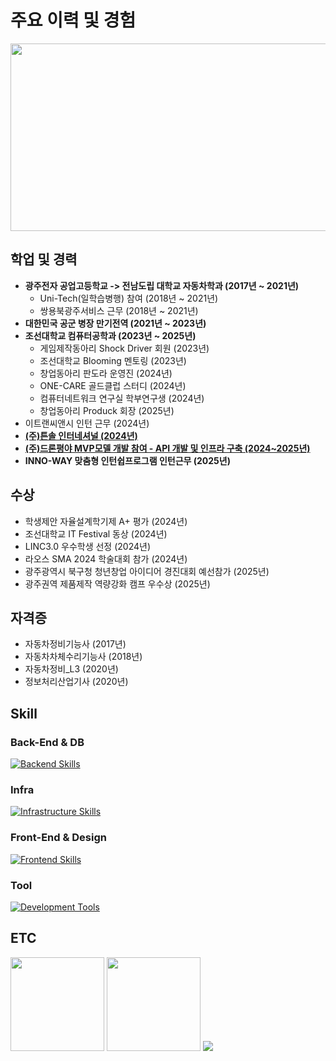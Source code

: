 <!-- About -->
<h1>주요 이력 및 경험</h1>
<div>
  <a href="https://www.gitanimals.org/en_US?utm_medium=image&utm_source=scorve12&utm_content=farm">
    <img
      src="https://render.gitanimals.org/farms/scorve12"
      width="1000"
      height="300"/>
  </a>
</div>

<div>

  <h2>학업 및 경력</h2>
  <ul>
    <li><b>광주전자 공업고등학교 -> 전남도립 대학교 자동차학과 (2017년 ~ 2021년)</b>
      <ul>
        <li>Uni-Tech(일학습병행) 참여 (2018년 ~ 2021년)</li>
        <li>쌍용북광주서비스 근무 (2018년 ~ 2021년)</li>
      </ul>
    </li>
    <li><b>대한민국 공군 병장 만기전역 (2021년 ~ 2023년)</b></li>
    <li><b>조선대학교 컴퓨터공학과 (2023년 ~ 2025년)</b>
      <ul>
          <li>게임제작동아리 Shock Driver 회원 (2023년)</li>
          <li>조선대학교 Blooming 멘토링 (2023년)</li>
          <li>창업동아리 판도라 운영진 (2024년)</li>
          <li>ONE-CARE 골드클럽 스터디 (2024년)</li>
          <li>컴퓨터네트워크 연구실 학부연구생 (2024년)</li>
          <li>창업동아리 Produck 회장 (2025년)</li>
      </ul>
    </li>
    <li>이트랜씨앤시 인턴 근무 (2024년)</li>
    <li><a href="./Teunsol/README.md"><b>(주)튼솔 인터네셔널 (2024년)</b></a></li>
    <li><a href="./drone-field/README.md"><b>(주)드론평야 MVP모델 개발 참여 - API 개발 및 인프라 구축 (2024~2025년)</b></a></li>
    <li><b>INNO-WAY 맞춤형 인턴쉽프로그램 인턴근무 (2025년)</b></li>
  </ul>
  
  <h2>수상</h2>
  <ul>
    <li>학생제안 자율설계학기제 A+ 평가 (2024년)</li>
    <li>조선대학교 IT Festival 동상 (2024년)</li>
    <li>LINC3.0 우수학생 선정 (2024년)</li>
    <li>라오스 SMA 2024 학술대회 참가 (2024년)</li>
    <li>광주광역시 북구청 청년창업 아이디어 경진대회 예선참가 (2025년)</li>
    <li>광주권역 제품제작 역량강화 캠프 우수상 (2025년)</li>
  </ul>

  <h2>자격증</h2>
  <ul>
    <li>자동차정비기능사 (2017년)</li>
    <li>자동차차체수리기능사 (2018년)</li>
    <li>자동차정비_L3 (2020년)</li>
    <li>정보처리산업기사 (2020년)</li>
  </ul>
</div>


<!-- Skill -->
<div>
  <h2>Skill</h2>
  <h3>Back-End & DB</h3>
  <a href="https://skillicons.dev">
    <img src="https://skillicons.dev/icons?i=spring,django,postgresql,mysql,redis&theme=light" alt="Backend Skills" />
  </a>
  
  <h3>Infra</h3>
  <a href="https://skillicons.dev">
    <img src="https://skillicons.dev/icons?i=aws,docker,vercel&theme=light" alt="Infrastructure Skills" />
  </a>

  <h3>Front-End & Design</h3>
  <a href="https://skillicons.dev">
    <img src="https://skillicons.dev/icons?i=react,nodejs,npm,figma&theme=light" alt="Frontend Skills" />
  </a>

  <h3>Tool</h3>
  <a href="https://skillicons.dev">
    <img src="https://skillicons.dev/icons?i=discord,postman,vscode,notion&theme=light" alt="Development Tools" />
  </a>
</div>

<!-- ETC -->
<div>
  <h2>ETC</h2>
  <img src="https://github-readme-stats.vercel.app/api?username=scorve12&show_icons=true&theme=catppuccino" height="150">
  <img src="http://mazassumnida.wtf/api/v2/generate_badge?boj=socrve5322" height="150">
  <img src="https://github-profile-trophy.vercel.app/?username=scorve12&column=-1">
</div>
